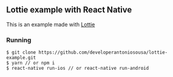 ## Lottie example with React Native

This is an example made with [Lottie](https://github.com/react-native-community/lottie-react-native)

### Running

```
$ git clone https://github.com/developerantoniosousa/lottie-example.git
$ yarn // or npm i
$ react-native run-ios // or react-native run-android
```
